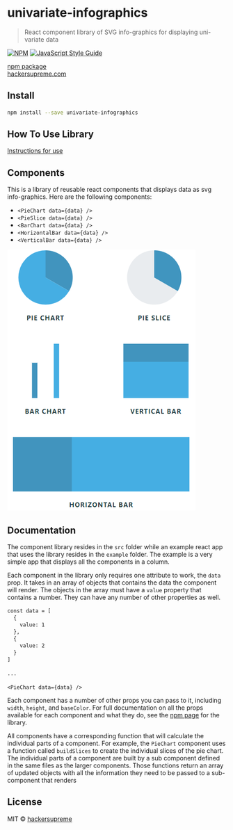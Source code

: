 # univariate-infographics

> React component library of SVG info-graphics for displaying uni-variate data

[![NPM](https://img.shields.io/npm/v/univariate-infographics.svg)](https://www.npmjs.com/package/univariate-infographics) [![JavaScript Style Guide](https://img.shields.io/badge/code_style-standard-brightgreen.svg)](https://standardjs.com)

[npm package](https://www.npmjs.com/package/univariate-infographics)
<br />
[hackersupreme.com](http://hackersupreme.com)

## Install

```bash
npm install --save univariate-infographics
```

## How To Use Library

[Instructions for use](https://www.npmjs.com/package/univariate-infographics)

## Components

This is a library of reusable react components that displays data as svg info-graphics. Here are the following components:

- `<PieChart data={data} />`
- `<PieSlice data={data} />`
- `<BarChart data={data} />`
- `<HorizontalBar data={data} />`
- `<VerticalBar data={data} />`

![All Components](/screenshots/AllComponents.PNG)

## Documentation

The component library resides in the `src` folder while an example react app that uses the library resides in the `example` folder. The example is a very simple app that displays all the components in a column.

Each component in the library only requires one attribute to work, the `data` prop. It takes in an array of objects that contains the data the component will render. The objects in the array must have a `value` property that contains a number. They can have any number of other properties as well.

```
const data = [
  {
    value: 1
  },
  {
    value: 2
  }
]

...

<PieChart data={data} />
```

Each component has a number of other props you can pass to it, including `width`, `height`, and `baseColor`. For full documentation on all the props available for each component and what they do, see the [npm page](https://www.npmjs.com/package/univariate-infographics) for the library.

All components have a corresponding function that will calculate the individual parts of a component. For example, the `PieChart` component uses a function called `buildSlices` to create the individual slices of the pie chart. The individual parts of a component are built by a sub component defined in the same files as the larger components. Those functions return an array of updated objects with all the information they need to be passed to a sub-component that renders 

## License

MIT © [hackersupreme](https://github.com/hackersupreme)
